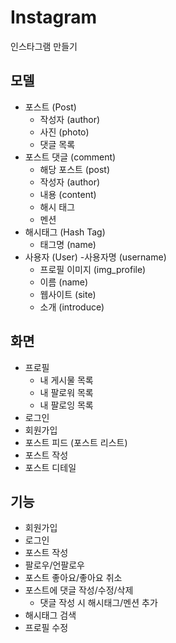 # Instagram

인스타그램 만들기

## 모델

- 포스트 (Post)
    - 작성자 (author)
    - 사진 (photo)
    - 댓글 목록
- 포스트 댓글 (comment)
    - 해당 포스트 (post)
    - 작성자 (author)
    - 내용 (content)
    - 해시 태그
    - 멘션
- 해시태그 (Hash Tag)
    - 태그명 (name)
- 사용자 (User)
    -사용자명 (username)
    - 프로필 이미지 (img_profile)
    - 이름 (name)
    - 웹사이트 (site)
    - 소개 (introduce)
    
## 화면

- 프로필
    - 내 게시물 목록
    - 내 팔로워 목록
    - 내 팔로잉 목록
- 로그인
- 회원가입
- 포스트 피드 (포스트 리스트)
- 포스트 작성
- 포스트 디테일


## 기능

- 회원가입
- 로그인
- 포스트 작성
- 팔로우/언팔로우
- 포스트 좋아요/좋아요 취소
- 포스트에 댓글 작성/수정/삭제
    - 댓글 작성 시 해시태그/멘션 추가
- 해시태그 검색
- 프로필 수정
